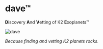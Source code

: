 # dave™
**D**iscovery **A**nd **V**etting of K2 **E**xoplanets™

![dave](http://oregonmusicnews.com/wp-content/uploads/2015/06/2015DAVEGROHL_FooFighters.jpg)

*Because finding and vetting K2 planets rocks.*
